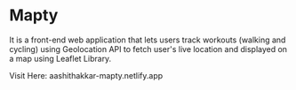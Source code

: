 # Mapty
It is a front-end web application that lets users track workouts (walking and cycling) using Geolocation API to fetch user's live location and displayed on a map using Leaflet Library.

Visit Here: aashithakkar-mapty.netlify.app
